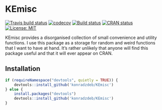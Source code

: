 <!-- README.md is generated from README.Rmd. Please edit that file -->

# KEmisc

[![Travis build
status](https://travis-ci.org/konradzdeb/KEmisc.svg?branch=master)](https://travis-ci.org/konradzdeb/KEmisc)
[![codecov](https://codecov.io/gh/konradzdeb/KEmisc/branch/master/graph/badge.svg)](https://codecov.io/gh/konradzdeb/KEmisc)
[![Build
status](https://ci.appveyor.com/api/projects/status/dfhwb7tplpk46mbw?svg=true)](https://ci.appveyor.com/project/konradedgar/kemisc)
[![CRAN
status](https://www.r-pkg.org/badges/version/KEmisc)](https://cran.r-project.org/package=KEmisc)
[![License:
MIT](https://img.shields.io/badge/License-MIT-yellow.svg)](https://opensource.org/licenses/MIT)

KEmisc provides a disorganised collection of small convenience and
utility functions. I use this package as a storage for random and weird
functions that I want to have at hand. It’s rather unlikely that anyone
will find this package useful and that it will ever appear on CRAN.

## Installation

``` r
if (requireNamespace("devtools", quietly = TRUE)) {
    devtools::install_github('konradzdeb/KEmisc')
} else {
    install.packages("devtools")
    devtools::install_github('konradzdeb/KEmisc')
}
```
